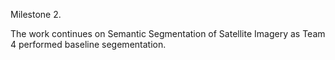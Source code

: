 Milestone 2.

The work continues on Semantic Segmentation of Satellite Imagery as Team 4 performed baseline segementation. 


